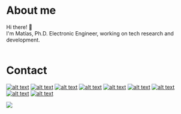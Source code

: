 # About me
Hi there! 👋  
I'm Matías, Ph.D. Electronic Engineer, working on tech research and development.  
&nbsp;


# Contact

[![alt text][1.1]][1]
[![alt text][9.1]][9]
[![alt text][8.1]][8]
[![alt text][2.1]][2]
[![alt text][3.1]][3]
[![alt text][4.1]][4]
[![alt text][5.1]][5]
[![alt text][6.1]][6]
[![alt text][7.1]][7]

[1.1]: https://raw.githubusercontent.com/paulrobertlloyd/socialmediaicons/main/linkedin-48x48.png

[1]: https://www.linkedin.com/in/matiasmicheletto/

[2.1]: https://raw.githubusercontent.com/paulrobertlloyd/socialmediaicons/main/facebook-48x48.png

[2]: https://www.facebook.com/miche1989/

[3.1]: https://icon-icons.com/icons2/1211/PNG/48/1491580658-yumminkysocialmedia06_83104.png

[3]: https://www.instagram.com/matias.miche/

[4.1]: https://icon-icons.com/icons2/2108/PNG/48/researchgate_icon_130843.png

[4]: https://www.researchgate.net/profile/Matias_Micheletto

[5.1]: https://icon-icons.com/icons2/2699/PNG/48/kaggle_logo_icon_168473.png

[5]: https://www.kaggle.com/matiasmiche

[6.1]: https://icon-icons.com/icons2/2389/PNG/48/codewars_logo_icon_145389.png

[6]: https://www.codewars.com/users/matiasmicheletto

[7.1]: https://raw.githubusercontent.com/paulrobertlloyd/socialmediaicons/main/email-48x48.png

[7]: mailto:matias.micheletto@uns.edu.ar

[8.1]: https://cdn.icon-icons.com/icons2/1211/PNG/48/1491579583-yumminkysocialmedia02_83111.png

[8]: https://twitter.com/yomatiasmiche

[9.1]: https://cdn.icon-icons.com/icons2/2699/PNG/48/udemy_logo_icon_168372.png

[9]: https://www.udemy.com/user/matias-727/
     
![](https://komarev.com/ghpvc/?username=matiasmicheletto&color=grey)

